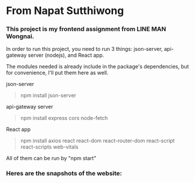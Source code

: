 # From Napat Sutthiwong

### This project is my frontend assignment from LINE MAN Wongnai.
In order to run this project, you need to run 3 things: json-server, api-gateway server (nodejs), and React app.

The modules needed is already include in the package's dependencies,
but for convenience, I'll put them here as well.

json-server
> npm install json-server

api-gateway server
> npm install express cors node-fetch

React app
> npm install axios react react-dom react-router-dom react-script react-scripts web-vitals

All of them can be run by "npm start"

### Heres are the snapshots of the website:
